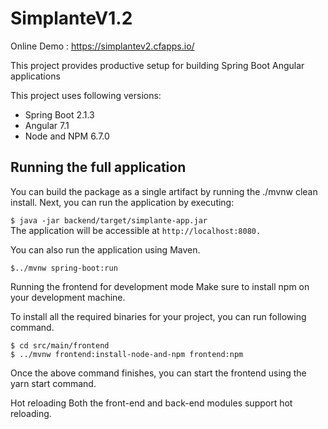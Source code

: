# SimplanteV1.2

Online Demo : https://simplantev2.cfapps.io/  

This project provides productive setup for building Spring Boot Angular applications

This project uses following versions:  

* Spring Boot 2.1.3
* Angular 7.1
* Node and NPM 6.7.0

## Running the full application  
You can build the package as a single artifact by running the ./mvnw clean install. Next, you can run the application by executing:  

`$ java -jar backend/target/simplante-app.jar `  
The application will be accessible at `http://localhost:8080.` 

You can also run the application using Maven.  

``` 
$../mvnw spring-boot:run 
```

Running the frontend for development mode
Make sure to install npm on your development machine.

To install all the required binaries for your project, you can run following command.

``` 
$ cd src/main/frontend  
$ ../mvnw frontend:install-node-and-npm frontend:npm 
 ```
  
Once the above command finishes, you can start the frontend using the yarn start command.

Hot reloading
Both the front-end and back-end modules support hot reloading.
